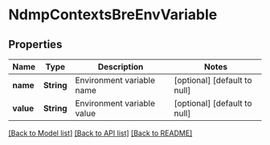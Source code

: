 # NdmpContextsBreEnvVariable

## Properties
Name | Type | Description | Notes
------------ | ------------- | ------------- | -------------
**name** | **String** | Environment variable name | [optional] [default to null]
**value** | **String** | Environment variable value | [optional] [default to null]

[[Back to Model list]](../README.md#documentation-for-models) [[Back to API list]](../README.md#documentation-for-api-endpoints) [[Back to README]](../README.md)


